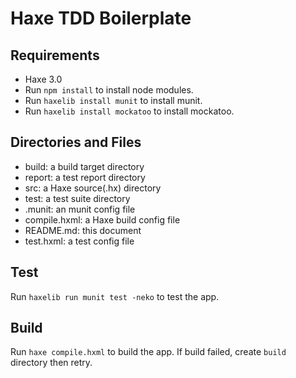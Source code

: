 Haxe TDD Boilerplate
====================

## Requirements ##

- Haxe 3.0
- Run `npm install` to install node modules.
- Run `haxelib install munit` to install munit.
- Run `haxelib install mockatoo` to install mockatoo.

## Directories and Files ##

- build: a build target directory
- report: a test report directory
- src: a Haxe source(.hx) directory
- test: a test suite directory
- .munit: an munit config file
- compile.hxml: a Haxe build config file
- README.md: this document
- test.hxml: a test config file

## Test ##

Run `haxelib run munit test -neko` to test the app.

## Build ##

Run `haxe compile.hxml` to build the app.
If build failed, create `build` directory then retry.
